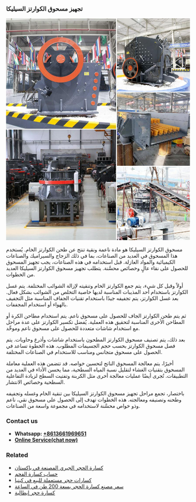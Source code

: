 <h3>تجهيز مسحوق الكوارتز السيليكا</h3><img src='1701850643.jpg' alt=''><p>مسحوق الكوارتز السيليكا هو مادة ناعمة ونقية تنتج عن طحن الكوارتز الخام. يُستخدم هذا المسحوق في العديد من الصناعات، بما في ذلك الزجاج والسيراميك والصناعات الكيميائية والمواد العازلة. قبل استخدامه في هذه الصناعات، يجب تجهيز المسحوق للحصول على نقاء عالٍ وخصائص محسَّنة. يتطلب تجهيز مسحوق الكوارتز السيليكا العديد من الخطوات.</p><p>أولاً وقبل كل شيء، يتم جمع الكوارتز الخام وتنقيته لإزالة الشوائب المختلفة. يتم غسل الكوارتز باستخدام أحد المذيبات المناسبة لديها خاصية التخلص من الشوائب بشكل فعال. بعد غسل الكوارتز، يتم تجفيفه جيدًا باستخدام تقنيات الجفاف المناسبة مثل التجفيف بالهواء أو استخدام المجففات.</p><p>ثم يتم طحن الكوارتز الجاف للحصول على مسحوق ناعم. يتم استخدام مطاحن الكرة أو المطاحن الأخرى المناسبة لتحقيق هذه العملية. يُفضل تكسير الكوارتز على عدة مراحل مع استخدام شاشات متعددة للحصول على مسحوق ناعم وموحِّد.</p><p>بعد ذلك، يتم تصنيف مسحوق الكوارتز المطحون باستخدام شاشات وأذرع وحاويات. يتم فصل مسحوق الكوارتز بحسب حجم الجسيمات المطلوب. هذه الخطوة تساعد في الحصول على مسحوق متجانس ومناسب للاستخدام في الصناعات المختلفة.</p><p>أخيرًا، يتم معالجة المسحوق الناتج لتحسين خواصه. قد تتضمن هذه العملية معاملة المسحوق بتقنيات الغشاء لتقليل نسبة المياه السطحية، مما يحسن الأداء في العديد من التطبيقات. تُجرى أيضًا عمليات معالجة أخرى مثل الكربنة وتفتيت السطح لزيادة التفاعلية السطحية وخصائص الانتشار.</p><p>باختصار، تجمع مراحل تجهيز مسحوق الكوارتز السيليكا بين تنقية الخام وغسله وتجفيفه وطحنه وتصنيفه ومعالجته. هذه الخطوات تهدف إلى الحصول على مسحوق نقي، ناعم وذو خواص محسَّنة لاستخدامه في مجموعة واسعة من الصناعات.</p><h3>Contact us</h3><ul><li><strong>Whatsapp:&nbsp;<a href="https://wa.me/8613661969651">+8613661969651</a></strong></li><li><a href="https://swt.shibang-china.com/?git&amp;zhl&amp;تجهيز مسحوق الكوارتز السيليكا"><strong>Online Service(chat now)</strong></a></li></ul><h3>Related</h3><ul><li><a href='كسارة الحجر الجيري المصنعة في باكستان.md'>كسارة الحجر الجيري المصنعة في باكستان</a></li><li><a href='حساب كسارة الفحم.md'>حساب كسارة الفحم</a></li><li><a href='كسارات حجر مستعملة للبيع في كينيا.md'>كسارات حجر مستعملة للبيع في كينيا</a></li><li><a href='سعر مصنع كسارة الحجر بسعة 200 طن في الساعة.md'>سعر مصنع كسارة الحجر بسعة 200 طن في الساعة</a></li><li><a href='كسارة حجر إيطالية.md'>كسارة حجر إيطالية</a></li></ul>